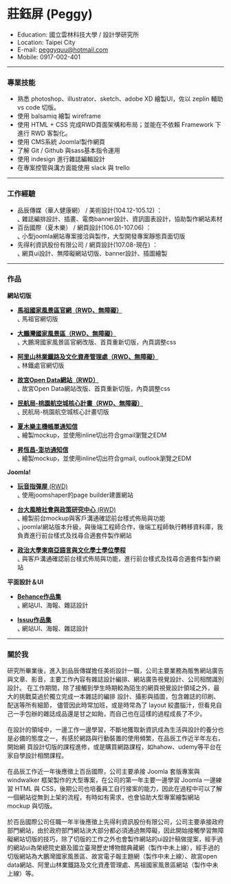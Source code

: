 # 莊鈺屏 (Peggy)
- Education: 國立雲林科技大學 / 設計學研究所
- Location: Taipei City
- E-mail: peggyquu@hotmail.com
- Mobile: 0917-002-401
<hr>

### 專業技能
- 熟悉 photoshop、illustrator、sketch、adobe XD 繪製UI，佐以 zeplin 輔助 vs code 切版。
- 使用 balsamiq 繪製 wireframe
- 使用 HTML + CSS 完成RWD頁面架構和布局；並能在不依賴 Framework 下進行 RWD 客製化。
- 使用 CMS系統 Joomla!製作網頁
- 了解 Git / Github 與sass基本指令運用
- 使用 indesign 進行雜誌編輯設計
- 在專案控管與溝方面能使用 slack 與 trello 
<hr>

### 工作經驗 
-  品辰傳媒（華人健康網） /  美術設計(104.12-105.12) ：<br> 
 ⌞ 雜誌編排設計、插畫、電商banner設計、資訊圖表設計，協助製作網站素材<BR>
-  百岳國際（夏木樂） /  網頁設計(106.01-107.06) ： <br> 
 ⌞ 小型joomla網站專案接洽與製作，大型開發專案靜態頁面切版<BR> 
-  先得利資訊股份有限公司 /  網頁設計(107.08-現在) ： <br> 
⌞ 網頁ui設計、無障礙網站切版、banner設計、插圖繪製<BR> 
<hr>

### 作品
**網站切版**

- <a href="https://www.matsu-nsa.gov.tw/index.aspx?l=1" target="_blank"><B>馬祖國家風景區官網（RWD、無障礙）</B></a> <BR>
  ⌞ 馬祖官網切版<BR>

- <a href="https://www.dbnsa.gov.tw/" target="_blank"><B>大鵬灣國家風景區（RWD、無障礙）</B></a> <BR>
  ⌞ 大鵬灣國家風景區官網改版、首頁重新切版，內頁調整css<BR> 

- <a href="https://afrch.forest.gov.tw/" target="_blank"><B>阿里山林業鐵路及文化資產管理處（RWD、無障礙）</B></a> <BR>
  ⌞ 林鐵處官網切版<BR>
 
 - <a href="https://theme.npm.edu.tw/opendata/" target="_blank"><B>故宮Open Data網站（RWD）</B></a> <BR>
  ⌞ 故宮Open Data網站改版、首頁重新切版，內頁調整css<BR>
 
 - <a href="https://airport-city.caa.gov.tw/" target="_blank"><B>民航局-桃園航空城核心計畫（RWD、無障礙）</B></a> <BR>
  ⌞ 民航局-桃園航空城核心計畫切版<BR>

- <a href="https://peggyquu.github.io/edm1/"><B>夏木樂主機帳單通知信</B></a> <BR>
  ⌞ 繪製mockup，並使用inline切出符合gmail瀏覽之EDM<BR>
 
 - <a href="https://peggyquu.github.io/profondedm/"><B>昇恆昌-澎坊通知信</B></a> <BR>
  ⌞ 繪製mockup，並使用inline切出符合gmail, outlook瀏覽之EDM<BR>
 
**Joomla!**
- <a href="https://www.suhuguitar.tw/" target="_blank"><B>玩音指彈屋</B> (RWD)</a> <BR>
  ⌞ 使用joomshaper的page builder建置網站 <BR>

- <a href="http://rsprc.ntu.edu.tw/zh-tw/" target="_blank"><B>台大風險社會與政策研究中心</B> (RWD)</a> <BR>
  ⌞ 繪製前台mockup與客戶溝通確認前台樣式佈局與功能 <BR>
  ⌞ joomla!網站版本升級，與後端工程師合作，後端工程師執行轉移資料庫，我負責進行前台樣式及找尋合適套件製作網站 <BR>
  
- <a href="https://sealc-nccu.nccu.edu.tw/" target="_blank"><B>政治大學東南亞語言與文化學士學位學程</B> </a> <BR>
  ⌞ 與客戶溝通確認前台樣式佈局與功能，進行前台樣式及找尋合適套件製作網站 <BR>

**平面設計＆UI**
- <a href="https://www.behance.net/peggyquu" target="_blank"><B>Behance作品集</B></a> <BR>
  ⌞ 網站UI、海報、雜誌設計<BR> 
 
- <a href="https://issuu.com/peggyquu/docs/______" target="_blank"><B>Issuu作品集</B></a> <BR>
  ⌞ 網站UI、海報、雜誌設計<BR> 
 
<hr>
  
### 關於我
研究所畢業後，進入到品辰傳媒擔任美術設計一職，公司主要業務為販售網站廣告與文章、影音，主要工作內容有雜誌設計編排、網站廣告視覺設計、公司相關識別設計。 在工作期間，除了接觸到學生時期較為陌生的網頁視覺設計領域之外，最大的挑戰莫過於獨立完成一本雜誌的編排 設計、攝影與插圖，包含雜誌的印刷、配送等所有細節， 儘管因此時常加班，或是時常為了 layout 絞盡腦汁，但看見自己一手包辦的雜誌成品還是甘之如飴，而自己也在這樣的過程成長了不少。<br>
<br>
在設計的領域中，一邊工作一邊學習，不斷地獲取新資訊成為生活與設計的養分也是必備的態度之一，有感於網路與行動裝置的使用頻繁，在品辰工作近半年左右，開始網 頁設計切版的課程進修，或是購買網路課程，如hahow、udemy等平台在家自學設計相關課程。<br>
<br>
在品辰工作近一年後應徵上百岳國際，公司主要承接 Joomla 套版專案與 windwalker 框架製作的大型專案，在公司的第一年主要一邊學習 Joomla 一邊練習 HTML 與 CSS，後期公司也培養員工自行接案的能力，因此在過程中可以了解一個網站從無到上架的流程，有時如有需求，也會協助大型專案繪製網站 mockup 與切版。<br>
<br>
於百岳國際公司任職一年半後應徵上先得利資訊股份有限公司，公司主要承接政府部門網站，由於政府部門網站決大部分都必須通過無障礙，因此開始接觸學習無障礙網站切版的技巧，除了切版的工作之外也會製作網站的ui設計稿做提案，經手過的網站ui為榮總院史廳及國立臺灣歷史博物館典藏網（製作中未上線），經手過的切版網站為大鵬灣國家風景區、故宮電子報主題網（製作中未上線）、故宮open data網站、阿里山林業鐵路及文化資產管理處、馬祖國家風景區網站（製作中未上線）等。

